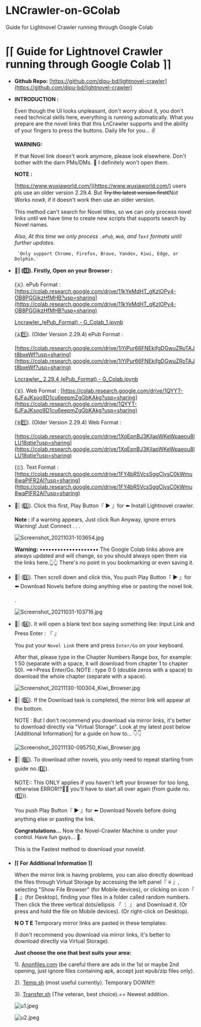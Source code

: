 # LNCrawler-on-GColab
Guide for Lightnovel Crawler running through Google Colab
# ⌈⌈   Guide for Lightnovel Crawler running through Google Colab   ⌉⌉

- **Github Repo:**
    [https://github.com/dipu-bd/lightnovel-crawler](https://github.com/dipu-bd/lightnovel-crawler)
    
 
    
- **INTRODUCTION :**
    
    Even though the UI looks unpleasant, don't worry about it, you don't need technical skills here, everything is running automatically.
    What you prepare are the novel links that this LnCrawler supports and the ability of your fingers to press the buttons.
    Daily life for you... ✌
    
    **WARNING:**
    
    If that Novel link doesn't work anymore, please look elsewhere.
    Don't bother with the darn PMs/DMs. 👿
    I definitely won't open them.
    
    **NOTE :**
    
    [https://www.wuxiaworld.com/](https://www.wuxiaworld.com/)  users pls use an older version 2.29.4. But ~~Try the latest version first~~《Not Works now》, if it doesn't work then use an older version.
    
    This method can't search for Novel titles, so we can only process novel links until we have time to create new scripts that supports search by Novel names.
    
    *Also, At this time we only process `.ePub`, `Web`, and `Text` formats until further updates.*
    
       `Only support Chrome, Firefox, Brave, Yandex, Kiwi, Edge, or Dolphin.`
    
- **🔘| (1️⃣). Firstly, Open on your Browser :**
    
    
    (🇦). ePub Format :
    [https://colab.research.google.com/drive/11kYeMdHT_gKzlOPy4-OB8PGGikzHfMHB?usp=sharing](https://colab.research.google.com/drive/11kYeMdHT_gKzlOPy4-OB8PGGikzHfMHB?usp=sharing)
    
    [Lncrawler_(ePub_Format) - G_Colab_1.ipynb](%E2%8C%88%E2%8C%88%20Guide%20for%20Lightnovel%20Crawler%20running%20through%20Go%2086a74f86762046f895800a400b216ae2/Lncrawler_(ePub_Format)_-_G_Colab_1.ipynb)
    
    (🇦1️⃣). (Older Version 2.29.4) ePub Format :
    
    [https://colab.research.google.com/drive/1iYiPur66FNEkifgDGwuZRoTAJt8bxeWf?usp=sharing](https://colab.research.google.com/drive/1iYiPur66FNEkifgDGwuZRoTAJt8bxeWf?usp=sharing)
    
    [Lncrawler_ 2.29.4 (ePub_Format) - G_Colab.ipynb](%E2%8C%88%E2%8C%88%20Guide%20for%20Lightnovel%20Crawler%20running%20through%20Go%2086a74f86762046f895800a400b216ae2/Lncrawler__2.29.4_(ePub_Format)_-_G_Colab.ipynb)
    
    (🇧). Web Format :
    [https://colab.research.google.com/drive/1QYYT-6JFaJKsoo9D1cu6eepmZgGbKAkg?usp=sharing](https://colab.research.google.com/drive/1QYYT-6JFaJKsoo9D1cu6eepmZgGbKAkg?usp=sharing)
    
    (🇧1️⃣). (Older Version 2.29.4) Web Format :
    
    [https://colab.research.google.com/drive/1XqEpnBJ3KjIapWKeWpaeou8lLU18qtie?usp=sharing](https://colab.research.google.com/drive/1XqEpnBJ3KjIapWKeWpaeou8lLU18qtie?usp=sharing)
    
    (🇨). Text Format :
    [https://colab.research.google.com/drive/1FY4bR5VcsSggClysC0kWmu8waPIFR2Al?usp=sharing](https://colab.research.google.com/drive/1FY4bR5VcsSggClysC0kWmu8waPIFR2Al?usp=sharing)
    
- 🔘| (2️⃣). Click this first,
Play Button『 ▶️ 』for ⬅️ Install Lightnovel crawler.
    
    **Note :**
    if a warning appears, Just click Run Anyway, ignore errors Warning! Just  Connect .
    .
    .
    
    ![Screenshot_20211031-103654.jpg](%E2%8C%88%E2%8C%88%20Guide%20for%20Lightnovel%20Crawler%20running%20through%20Go%2086a74f86762046f895800a400b216ae2/Screenshot_20211031-103654.jpg)
    
    **Warning:**
    ▪︎▪︎▪︎▪︎▪︎▪︎▪︎▪︎▪︎▪︎▪︎▪︎▪︎▪︎▪︎▪︎▪︎▪︎▪︎▪︎
    The Google Colab links above are always updated and will change, so you should always open them via the links here.👆👆
    There's no point in you bookmarking or even saving it.
    
- 🔘| (3️⃣). Then scroll down and click this, You push Play Button『 ▶️ 』for ⬅️ Download Novels  before doing anything else or pasting the novel link.
    
    
    .
    
    ![Screenshot_20211031-103716.jpg](%E2%8C%88%E2%8C%88%20Guide%20for%20Lightnovel%20Crawler%20running%20through%20Go%2086a74f86762046f895800a400b216ae2/Screenshot_20211031-103716.jpg)
    
- 🔘| (4️⃣). It will open a blank text box saying something like:
Input Link and Press Enter : 『        』
    
    You put your  `Novel Link` there and press  `Enter/Go` on your keyboard.
    
    After that, please type in the Chapter Numbers Range box, for example:  1  50  (separate with a space, it will download from chapter  1  to chapter  50). ==>>Press  Enter/Go.
    NOTE :  type   0  0 (double zeros with a space) to download the whole chapter (separate with a space).
    
    ![Screenshot_20211130-100304_Kiwi_Browser.jpg](%E2%8C%88%E2%8C%88%20Guide%20for%20Lightnovel%20Crawler%20running%20through%20Go%2086a74f86762046f895800a400b216ae2/Screenshot_20211130-100304_Kiwi_Browser.jpg)
    
- 🔘| (5️⃣). If the Download task is completed, the mirror link will appear at the bottom.
    
    NOTE :
    But I don't recommend you download via mirror links, it's better to download directly via "Virtual Storage".
    Look at my latest post below [Additional Information] for a guide on how to... 👇👇
    
    ![Screenshot_20211130-095750_Kiwi_Browser.jpg](%E2%8C%88%E2%8C%88%20Guide%20for%20Lightnovel%20Crawler%20running%20through%20Go%2086a74f86762046f895800a400b216ae2/Screenshot_20211130-095750_Kiwi_Browser.jpg)
    
- 🔘| (6️⃣). To download other novels, you only need to repeat starting from guide no.(3️⃣).
    
    NOTE::  This ONLY applies if you  haven't  left your browser for too long, otherwise ERROR⁉🚫🔪  you'll have to start all over again (from guide  no. (1️⃣)).
    
    You push  Play Button『 ▶️ 』for ⬅️ Download Novels before doing anything else or pasting the link.
    
    **Congratulations...**
    Now the  Novel-Crawler Machine  is under your control.
    Have fun guys... 🥳.
    
    This is the Fastest method to download your novels❗.
    
- **⌈⌈ For Additional Information ⌉⌉**
    
    When the mirror link is having problems, you can also directly download the files through  Virtual Storage  by accessing the left panel『 ≡ 』, selecting "Show File Browser" (for Mobile devices), or clicking on icon『 📂 』(for Desktop), finding your files in a folder called random numbers.
    Then click the  three vertical dots/ellipsis 『 ⋮ 』 and Download it. (Or press and  hold  the file on Mobile devices). (Or  right-click  on Desktop).
    
    **N O T E**
    Temporary mirror links are pasted in these templates:
    
    (I don't recommend you download via mirror links, it's better to download directly via Virtual Storage).
    
    **Just choose the one that best suits your area:**
    
    1). [Anonfiles.com](http://anonfiles.com/)  (be careful there are ads in the 1st or maybe 2nd opening, just ignore files containing apk, accept just epub/zip files only).
    
    2). [Temp.sh](http://temp.sh/)  (most useful currently). Temporary DOWN!!!
    
    3). [Transfer.sh](http://transfer.sh/)  (The veteran, best choice).== Newest addition.
    
    ![u1.jpeg](%E2%8C%88%E2%8C%88%20Guide%20for%20Lightnovel%20Crawler%20running%20through%20Go%2086a74f86762046f895800a400b216ae2/u1.jpeg)
    
    ![u2.jpeg](%E2%8C%88%E2%8C%88%20Guide%20for%20Lightnovel%20Crawler%20running%20through%20Go%2086a74f86762046f895800a400b216ae2/u2.jpeg)
